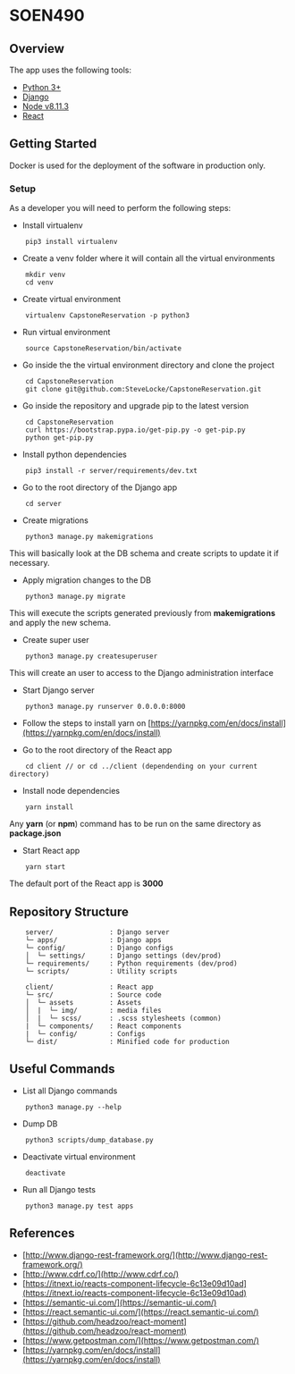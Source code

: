 # SOEN490

## Overview

The app uses the following tools:
- [Python 3+](https://www.python.org/)
- [Django](https://www.djangoproject.com/)
- [Node v8.11.3](https://nodejs.org/en/)
- [React](https://reactjs.org/)

## Getting Started

Docker is used for the deployment of the software in production only.

### Setup

As a developer you will need to perform the following steps:

- Install virtualenv
```
    pip3 install virtualenv
```

- Create a venv folder where it will contain all the virtual environments
```
    mkdir venv
    cd venv
```

- Create virtual environment
```
    virtualenv CapstoneReservation -p python3
```

- Run virtual environment
```
    source CapstoneReservation/bin/activate
```

- Go inside the the virtual environment directory and clone the project
```
    cd CapstoneReservation
    git clone git@github.com:SteveLocke/CapstoneReservation.git
```

- Go inside the repository and upgrade pip to the latest version
```
    cd CapstoneReservation
    curl https://bootstrap.pypa.io/get-pip.py -o get-pip.py
    python get-pip.py
```

- Install python dependencies
```
    pip3 install -r server/requirements/dev.txt
```

- Go to the root directory of the Django app
```
    cd server
```

-  Create migrations
```
    python3 manage.py makemigrations
```
This will basically look at the DB schema and create scripts to update it if necessary.

- Apply migration changes to the DB
```
    python3 manage.py migrate
```
This will execute the scripts generated previously from **makemigrations** and apply the new schema.

- Create super user
```
    python3 manage.py createsuperuser
```
This will create an user to access to the Django administration interface

- Start Django server
```
    python3 manage.py runserver 0.0.0.0:8000
```

- Follow the steps to install yarn on [https://yarnpkg.com/en/docs/install](https://yarnpkg.com/en/docs/install)

- Go to the root directory of the React app
```
    cd client // or cd ../client (dependending on your current directory)
```

- Install node dependencies
```
    yarn install
```
Any **yarn** (or **npm**) command has to be run on the same directory as **package.json**

- Start React app
```
    yarn start
```
The default port of the React app is **3000**


## Repository Structure

```
    server/              : Django server
    └─ apps/             : Django apps
    └─ config/           : Django configs
    │  └─ settings/      : Django settings (dev/prod)
    └─ requirements/     : Python requirements (dev/prod)
    └─ scripts/          : Utility scripts

    client/              : React app
    └─ src/              : Source code
    │  └─ assets         : Assets
    │  |  └─ img/        : media files
    │  |  └─ scss/       : .scss stylesheets (common)
    |  └─ components/    : React components
    |  └─ config/        : Configs
    └─ dist/             : Minified code for production
```

## Useful Commands

- List all Django commands
```
    python3 manage.py --help
```

- Dump DB
```
    python3 scripts/dump_database.py
```

- Deactivate virtual environment
```
    deactivate
```

- Run all Django tests
```
    python3 manage.py test apps
```

## References

- [http://www.django-rest-framework.org/](http://www.django-rest-framework.org/)
- [http://www.cdrf.co/](http://www.cdrf.co/)
- [https://itnext.io/reacts-component-lifecycle-6c13e09d10ad](https://itnext.io/reacts-component-lifecycle-6c13e09d10ad)
- [https://semantic-ui.com/](https://semantic-ui.com/)
- [https://react.semantic-ui.com/](https://react.semantic-ui.com/)
- [https://github.com/headzoo/react-moment](https://github.com/headzoo/react-moment)
- [https://www.getpostman.com/](https://www.getpostman.com/)
- [https://yarnpkg.com/en/docs/install](https://yarnpkg.com/en/docs/install)
